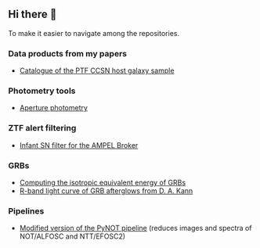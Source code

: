 ## Hi there 👋

To make it easier to navigate among the repositories.

### Data products from my papers
- [Catalogue of the PTF CCSN host galaxy sample](https://github.com/steveschulze/PTF)

### Photometry tools
- [Aperture photometry](https://github.com/steveschulze/Photometry)

### ZTF alert filtering
- [Infant SN filter for the AMPEL Broker](https://github.com/steveschulze/Ampel-Weizmann)

### GRBs
- [Computing the isotropic equivalent energy of GRBs](https://github.com/steveschulze/GRB_Eiso)
- [R-band light curve of GRB afterglows from D. A. Kann](https://github.com/steveschulze/kann_optical_afterglows)

### Pipelines
- [Modified version of the PyNOT pipeline](https://github.com/steveschulze/PyNOT) (reduces images and spectra of NOT/ALFOSC and NTT/EFOSC2)

<!--
**steveschulze/steveschulze** is a ✨ _special_ ✨ repository because its `README.md` (this file) appears on your GitHub profile.

Here are some ideas to get you started:

- 🔭 I’m currently working on ...
- 🌱 I’m currently learning ...
- 👯 I’m looking to collaborate on ...
- 🤔 I’m looking for help with ...
- 💬 Ask me about ...
- 📫 How to reach me: ...
- 😄 Pronouns: ...
- ⚡ Fun fact: ...
-->
